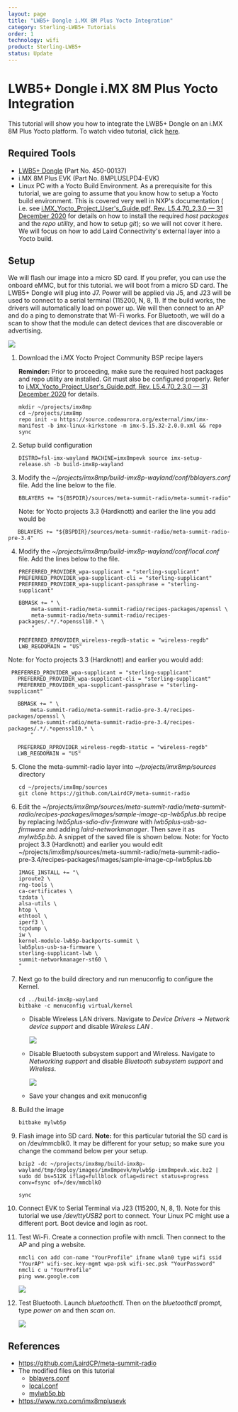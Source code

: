 ```yaml
---
layout: page
title: "LWB5+ Dongle i.MX 8M Plus Yocto Integration"
category: Sterling-LWB5+ Tutorials
order: 1
technology: wifi
product: Sterling-LWB5+ 
status: Update
---
```


# LWB5+ Dongle i.MX 8M Plus Yocto Integration



 This tutorial will show you how to integrate the LWB5+ Dongle on an i.MX 8M Plus Yocto platform. To watch video tutorial, click [here](https://youtu.be/Fo51VTsuSb4).

## Required Tools

   - [LWB5+ Dongle](https://www.lairdconnect.com/wireless-modules/wifi-modules-bluetooth/sterling-lwb5-plus-wifi-5-bluetooth-5-module) (Part No. 450-00137)
   - i.MX 8M Plus EVK (Part No. 8MPLUSLPD4-EVK)
   - Linux PC with a Yocto Build Environment. As a prerequisite for this tutorial, we are going to assume that you know how to setup a Yocto build environment. This is covered very well in NXP's documentation ( i.e. see [i.MX_Yocto_Project_User's_Guide.pdf, Rev. L5.4.70_2.3.0 — 31 December 2020](https://community.nxp.com/pwmxy87654/attachments/pwmxy87654/imx-processors/171785/1/i.MX_Yocto_Project_User's_Guide.pdf) for details on how to install the required *host packages* and the *repo utility*, and how to setup *git*); so we will not cover it here. We will focus on how to add Laird Connectivity's external layer into a Yocto build. 

## Setup

   We will flash our image into a micro SD card. If you prefer, you can use the onboard eMMC, but for this tutorial. we will boot from a micro SD card. The LWB5+ Dongle will plug into J7. Power will be applied via J5, and J23 will be used to connect to a serial terminal (115200, N, 8, 1). If the build works, the drivers will automatically load on power up. We will then connect to an AP and do a ping to demonstrate that Wi-Fi works. For Bluetooth, we will do a scan to show that the module can detect devices that are discoverable or advertising.

   ![](./images/dongle/Setup.PNG)

   

1. Download the i.MX Yocto Project Community BSP recipe layers

   **Reminder:** Prior to proceeding, make sure the required host packages and repo utility are installed. Git must also be configured properly. Refer to [i.MX_Yocto_Project_User's_Guide.pdf, Rev. L5.4.70_2.3.0 — 31 December 2020](https://community.nxp.com/pwmxy87654/attachments/pwmxy87654/imx-processors/171785/1/i.MX_Yocto_Project_User's_Guide.pdf) for details.

   ```
   mkdir ~/projects/imx8mp
   cd ~/projects/imx8mp
   repo init -u https://source.codeaurora.org/external/imx/imx-manifest -b imx-linux-kirkstone -m imx-5.15.32-2.0.0.xml && repo sync 
   ```

   

2. Setup build configuration

   ```
   DISTRO=fsl-imx-wayland MACHINE=imx8mpevk source imx-setup-release.sh -b build-imx8p-wayland 
   ```

   

3. Modify the *~/projects/imx8mp/build-imx8p-wayland/conf/bblayers.conf* file. Add the line below to the file.

   ```
   BBLAYERS += "${BSPDIR}/sources/meta-summit-radio/meta-summit-radio" 
   ```
   Note: for Yocto projects 3.3 (Hardknott) and earlier the line you add would be 
```
   BBLAYERS += "${BSPDIR}/sources/meta-summit-radio/meta-summit-radio-pre-3.4"
```
   

4. Modify the  *~/projects/imx8mp/build-imx8p-wayland/conf/local.conf* file.  Add the lines below to the file.

   ```
   PREFERRED_PROVIDER_wpa-supplicant = "sterling-supplicant" 
   PREFERRED_PROVIDER_wpa-supplicant-cli = "sterling-supplicant" 
   PREFERRED_PROVIDER_wpa-supplicant-passphrase = "sterling-supplicant" 
   
   BBMASK += " \ 
       meta-summit-radio/meta-summit-radio/recipes-packages/openssl \ 
       meta-summit-radio/meta-summit-radio/recipes-packages/.*/.*openssl10.* \ 
       "
   
   PREFERRED_RPROVIDER_wireless-regdb-static = "wireless-regdb" 
   LWB_REGDOMAIN = "US" 
   ```
Note: for Yocto projects 3.3 (Hardknott) and earlier you would add:
```
 PREFERRED_PROVIDER_wpa-supplicant = "sterling-supplicant" 
   PREFERRED_PROVIDER_wpa-supplicant-cli = "sterling-supplicant" 
   PREFERRED_PROVIDER_wpa-supplicant-passphrase = "sterling-supplicant" 
   
   BBMASK += " \ 
       meta-summit-radio/meta-summit-radio-pre-3.4/recipes-packages/openssl \ 
       meta-summit-radio/meta-summit-radio-pre-3.4/recipes-packages/.*/.*openssl10.* \ 
       "
   
   PREFERRED_RPROVIDER_wireless-regdb-static = "wireless-regdb" 
   LWB_REGDOMAIN = "US" 
   ```
   

5. Clone the meta-summit-radio layer into *~/projects/imx8mp/sources* directory

   ```
   cd ~/projects/imx8mp/sources
   git clone https://github.com/LairdCP/meta-summit-radio
   ```

   

6. Edit the *~/projects/imx8mp/sources/meta-summit-radio/meta-summit-radio/recipes-packages/images/sample-image-cp-lwb5plus.bb* recipe by replacing *lwb5plus-sdio-div-firmware* with *lwb5plus-usb-sa-firmware* and adding *laird-networkmanager*. Then save it as *mylwb5p.bb*. A snippet of the saved file is shown below.
Note: for Yocto project 3.3 (Hardknott) and earlier you would edit ~/projects/imx8mp/sources/meta-summit-radio/meta-summit-radio-pre-3.4/recipes-packages/images/sample-image-cp-lwb5plus.bb

   ```
   IMAGE_INSTALL += "\ 
   iproute2 \ 
   rng-tools \ 
   ca-certificates \ 
   tzdata \ 
   alsa-utils \ 
   htop \ 
   ethtool \ 
   iperf3 \ 
   tcpdump \ 
   iw \ 
   kernel-module-lwb5p-backports-summit \ 
   lwb5plus-usb-sa-firmware \ 
   sterling-supplicant-lwb \ 
   summit-networkmanager-st60 \ 
   " 
   ```

   


7. Next go to the build directory and run menuconfig to configure the Kernel.

   ```
   cd ../build-imx8p-wayland 
   bitbake -c menuconfig virtual/kernel
   
   ```

   - Disable Wireless LAN drivers. Navigate to *Device Drivers* -> *Network device support* and disable *Wireless LAN* .

     

     ![](./images/dongle/wlan-kernel-setting.PNG)

     

   - Disable Bluetooth subsystem support and Wireless. Navigate to *Networking support* and disable *Bluetooth subsystem* *support* and *Wireless*.

     

     ![](./images/dongle/bt-wireless-kernel-setting.PNG)

     
     
   - Save your changes and exit menuconfig

     

8. Build the image

    ```
    bitbake mylwb5p
    ```

    

9. Flash image into SD card. **Note:** for this particular tutorial the SD card is on /dev/mmcblk0. It may be different for your setup; so make sure you change the command below per your setup.

    ```
    bzip2 -dc ~/projects/imx8mp/build-imx8p-wayland/tmp/deploy/images/imx8mpevk/mylwb5p-imx8mpevk.wic.bz2 | sudo dd bs=512K iflag=fullblock oflag=direct status=progress conv=fsync of=/dev/mmcblk0
    
    sync
    ```

    

10. Connect EVK to Serial Terminal via J23 (115200, N, 8, 1). Note for this tutorial we use */dev/ttyUSB2* port to connect. Your Linux PC might use a different port. Boot device and login as root.

    

11. Test Wi-Fi. Create a connection profile with nmcli. Then connect to the AP and ping a website.

     ```
     nmcli con add con-name "YourProfile" ifname wlan0 type wifi ssid "YourAP" wifi-sec.key-mgmt wpa-psk wifi-sec.psk "YourPassword" 
     nmcli c u "YourProfile" 
     ping www.google.com
     ```

     ![](./images/dongle/ping.png)

     

12. Test Bluetooth. Launch *bluetoothctl*. Then on the *bluetoothctl* prompt, type *power on* and then *scan on*.

     

     ![](./images/dongle/BTScan.png)

     

## References

- https://github.com/LairdCP/meta-summit-radio
- The modified files on this tutorial
  - [bblayers.conf](../src/dongle/bblayers.conf)
  - [local.conf](../src/dongle/local.conf)
  - [mylwb5p.bb](../src/dongle/mylwb5p.bb)
- https://www.nxp.com/imx8mplusevk